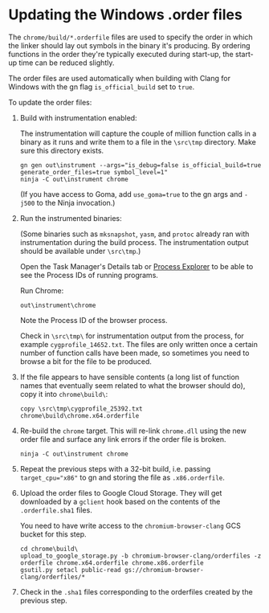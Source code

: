 # Updating the Windows .order files

The `chrome/build/*.orderfile` files are used to specify the order in which
the linker should lay out symbols in the binary it's producing. By ordering
functions in the order they're typically executed during start-up, the start-up
time can be reduced slightly.

The order files are used automatically when building with Clang for Windows with
the gn flag `is_official_build` set to `true`.

To update the order files:

1.  Build with instrumentation enabled:

    The instrumentation will capture the couple of million function calls
    in a binary as it runs and write them to a file in the `\src\tmp` directory.
    Make sure this directory exists.

    ```shell
    gn gen out\instrument --args="is_debug=false is_official_build=true generate_order_files=true symbol_level=1"
    ninja -C out\instrument chrome
    ```

    (If you have access to Goma, add `use_goma=true` to the gn args and `-j500`
    to the Ninja invocation.)


1.  Run the instrumented binaries:

    (Some binaries such as `mksnapshot`, `yasm`, and `protoc` already ran with
    instrumentation during the build process. The instrumentation output should
    be available under `\src\tmp`.)

    Open the Task Manager's Details tab or
    [Process Explorer](https://docs.microsoft.com/en-us/sysinternals/downloads/process-explorer)
    to be able to see the Process IDs of running programs.

    Run Chrome:

    ```shell
    out\instrument\chrome
    ```

    Note the Process ID of the browser process.

    Check in `\src\tmp\` for instrumentation output from the process, for
    example `cygprofile_14652.txt`. The files are only written once a certain
    number of function calls have been made, so sometimes you need to browse a
    bit for the file to be produced.

1.  If the file appears to have sensible contents (a long list of function names
    that eventually seem related to what the browser should
    do), copy it into `chrome\build\`:

    ```shell
    copy \src\tmp\cygprofile_25392.txt chrome\build\chrome.x64.orderfile
    ```

1.  Re-build the `chrome` target. This will re-link `chrome.dll`
    using the new order file and surface any link errors if
    the order file is broken.

    ```shell
    ninja -C out\instrument chrome
    ```


1.  Repeat the previous steps with a 32-bit build, i.e. passing
    `target_cpu="x86"` to gn and storing the file as `.x86.orderfile`.


1.  Upload the order files to Google Cloud Storage. They will get downloaded
    by a `gclient` hook based on the contents of the `.orderfile.sha1` files.

    You need to have write access to the `chromium-browser-clang` GCS bucket
    for this step.

    ```shell
    cd chrome\build\
    upload_to_google_storage.py -b chromium-browser-clang/orderfiles -z orderfile chrome.x64.orderfile chrome.x86.orderfile
    gsutil.py setacl public-read gs://chromium-browser-clang/orderfiles/*
    ```


1.  Check in the `.sha1` files corresponding to the orderfiles created by the
    previous step.
